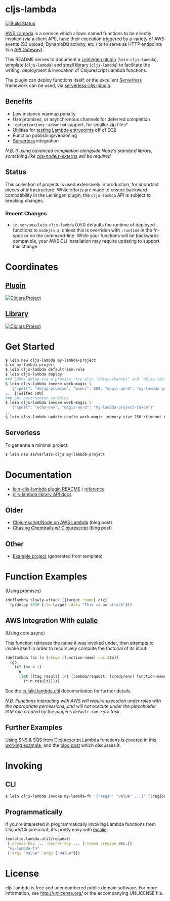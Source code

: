 # cljs-lambda

[![Build Status](https://travis-ci.org/nervous-systems/cljs-lambda.svg?branch=master)](https://travis-ci.org/nervous-systems/cljs-lambda)

[AWS Lambda](http://aws.amazon.com/documentation/lambda/) is a service which
allows named functions to be directly invoked (via a client API), have their
execution triggered by a variety of AWS events (S3 upload, DynamoDB activity,
etc.) or to serve as HTTP endpoints (via [API
Gateway](https://aws.amazon.com/api-gateway/)).

This README serves to document a [Leiningen
plugin](https://github.com/nervous-systems/cljs-lambda/tree/master/plugin)
(`lein-cljs-lambda`), template (`cljs-lambda`) and [small
library](https://nervous.io/doc/cljs-lambda/) (`cljs-lambda`) to facilitate the
writing, deployment & invocation of Clojurescript Lambda functions.

The plugin can deploy functions itself, or the
excellent [Serverless](http://serverless.com) framework can be used,
via
[serverless-cljs-plugin](https://www.npmjs.com/package/serverless-cljs-plugin).

## Benefits

 - Low instance warmup penalty
 - Use promises, or asynchronous channels for deferred completion
 - `:optimizations` `:advanced` support, for smaller zip files*
 - Utilities for [testing Lambda entrypoints](https://nervous.io/doc/cljs-lambda/testing.html) off of EC2
 - Function publishing/versioning
 - [Serverless](http://serverless.com) integration

_N.B. If using advanced compilation alongside Node's standard library,
something like
[cljs-nodejs-externs](https://github.com/nervous-systems/cljs-nodejs-externs)
will be required_

## Status

This collection of projects is used extensively in production, for important
pieces of infrastructure.  While efforts are made to ensure backward
compatibility in the Leiningen plugin, the `cljs-lambda` API is subject to
breaking changes.

### Recent Changes

- `io.nervous/lein-cljs-lambda` 0.6.0 defaults the runtime of deployed functions
to `nodejs4.3`, unless this is overriden with `:runtime` in the fn-spec or on
the command-line.  While your functions will be backwards compatible, your AWS
CLI installation may require updating to support this change.

# Coordinates

## [Plugin](https://github.com/nervous-systems/cljs-lambda/tree/master/plugin)

[![Clojars
Project](http://clojars.org/io.nervous/lein-cljs-lambda/latest-version.svg)](http://clojars.org/io.nervous/lein-cljs-lambda)

## [Library](https://github.com/nervous-systems/cljs-lambda/tree/master/cljs-lambda)

[![Clojars Project](http://clojars.org/io.nervous/cljs-lambda/latest-version.svg)](http://clojars.org/io.nervous/cljs-lambda)

# Get Started

```sh
$ lein new cljs-lambda my-lambda-project
$ cd my-lambda-project
$ lein cljs-lambda default-iam-role
$ lein cljs-lambda deploy
### 500ms delay via a promise (try also "delay-channel" and "delay-fail")
$ lein cljs-lambda invoke work-magic \
  '{"spell": "delay-promise", "msecs": 500, "magic-word": "my-lambda-project-token"}'
... {:waited 500}
### Get environment varibles
$ lein cljs-lambda invoke work-magic \
  '{"spell": "echo-env", "magic-word": "my-lambda-project-token"}'
...
$ lein cljs-lambda update-config work-magic :memory-size 256 :timeout 66
```

## Serverless

To generate a minimal project:

```sh
$ lein new serverless-cljs my-lambda-project
```

# Documentation
 - [lein-cljs-lambda plugin README](https://github.com/nervous-systems/cljs-lambda/tree/master/plugin) / [reference](https://github.com/nervous-systems/cljs-lambda/wiki/Plugin-Reference)
 - [cljs-lambda library API docs](https://nervous.io/doc/cljs-lambda/)

## Older
 - [Clojurescript/Node on AWS Lambda](https://nervous.io/clojure/clojurescript/aws/lambda/node/lein/2015/07/05/lambda/) (blog post)
 - [Chasing Chemtrails w/ Clojurescript](https://nervous.io/clojure/clojurescript/node/aws/2015/08/09/chemtrails/) (blog post)

## Other
- [Example project](https://github.com/nervous-systems/cljs-lambda/tree/master/example/) (generated from template)

# Function Examples

(Using promises)

```clojure
(deflambda slowly-attack [{target :name} ctx]
  (p/delay 1000 {:to target :data "This is an attack"}))
```

## AWS Integration With [eulalie](https://github.com/nervous-systems/eulalie)

(Using core.async)

This function retrieves the name it was invoked under, then attempts to invoke
itself in order to recursively compute the factorial of its input:

```clojure
(deflambda fac [n {:keys [function-name] :as ctx}]
  (go
    (if (<= n 1)
      n
      (let [[tag result] (<! (lambda/request! (creds/env) function-name (dec n)))]
        (* n result)))))
```

See the
[eulalie.lambda.util](https://github.com/nervous-systems/eulalie/wiki/eulalie.lambda.util)
documentation for further details.

_N.B. Functions interacting with AWS will require execution under roles with the
appropriate permissions, and will not execute under the placeholder IAM role
created by the plugin's `default-iam-role` task._

## Further Examples

Using SNS & SQS from Clojurescript Lambda functions is covered in [this working
example](https://github.com/nervous-systems/chemtrack-example/blob/master/lambda/chemtrack/lambda.cljs),
and the [blog
post](https://nervous.io/clojure/clojurescript/node/aws/2015/08/09/chemtrails/)
which discusses it.

# Invoking

## CLI

```sh
$ lein cljs-lambda invoke my-lambda-fn '{"arg1": "value" ...}' [:region ...]
```

## Programmatically

If you're interested in programmatically invoking Lambda functions from
Clojure/Clojurescript, it's pretty easy with
[eulalie](https://github.com/nervous-systems/eulalie):

```clojure
(eulalie.lambda.util/request!
 {:access-key ... :secret-key ... [:token :region etc.]}
 "my-lambda-fn"
 {:arg1 "value" :arg2 ["value"]})
```

# License

cljs-lambda is free and unencumbered public domain software. For more
information, see http://unlicense.org/ or the accompanying UNLICENSE
file.
